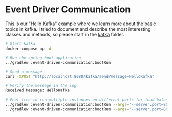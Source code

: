 # Event Driver Communication

This is our "Hello Kafka" example where we learn more about the basic topics in kafka. I tried to document and describe the most interesting classes and methods, so please start in the [kafka](src/main/java/com/github/nukesz/kafka) folder.

```sh
# Start kafka
docker-compose up -d

# Run the spring-boot application
../gradlew :event-driven-communication:bootRun

# Send a message
curl -XPOST "http://localhost:8080/kafka/send?message=HelloKafka"

# Verify the message in the log
Received Message: HelloKafka

# Feel free to run multiple instances on different ports for load balancing
../gradlew :event-driven-communication:bootRun --args='--server.port=8081'
../gradlew :event-driven-communication:bootRun --args='--server.port=8082'
```
